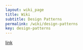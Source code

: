 ```yaml
---
layout: wiki_page
title: Wiki
subtitle: Design Patterns
permalink: /wiki/design-patterns
key: design-patterns
---
```


[link](https://www.geeksforgeeks.org/software-design-patterns/)